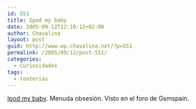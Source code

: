 ```yaml
---
id: 551
title: Ipod my baby
date: 2005-09-12T12:10:12+02:00
author: Chavalina
layout: post
guid: http://www.wp.chavalina.net/?p=551
permalink: /2005/09/12/post-551/
categories:
  - Curiosidades
tags:
  - tonterías
---
```

<a href="http://ipodmybaby.com/" target="_blank">Ipod my baby</a>. Menuda obsesi&oacute;n. Visto en el foro de Gsmspain.